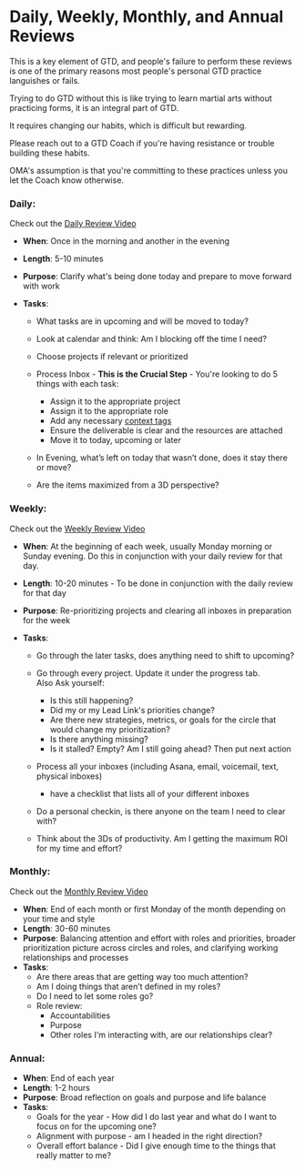 # Daily, Weekly, Monthly, and Annual Reviews

This is a key element of GTD, and people's failure to perform these reviews is one of the primary reasons most people's personal GTD practice languishes or fails.

Trying to do GTD without this is like trying to learn martial arts without practicing forms, it is an integral part of GTD.

It requires changing our habits, which is difficult but rewarding.

Please reach out to a GTD Coach if you're having resistance or trouble building these habits.

OMA's assumption is that you're committing to these practices unless you let the Coach know otherwise.

### Daily:

Check out the [Daily Review Video](https://shereef.wistia.com/medias/nzjxjkj2if)

* **When**: Once in the morning and another in the evening
* **Length**: 5-10 minutes
* **Purpose**: Clarify what's being done today and prepare to move forward with work
* **Tasks**:

  * What tasks are in upcoming and will be moved to today?
  * Look at calendar and think: Am I blocking off the time I need?
  * Choose projects if relevant or prioritized
  * Process Inbox - **This is the Crucial Step** - You're looking to do 5 things with each task:

    * Assign it to the appropriate project
    * Assign it to the appropriate role
    * Add any necessary [context tags](http://guide.learnersguild.org/Operating-Model/GTD/GTD-Asana-Key.html)
    * Ensure the deliverable is clear and the resources are attached
    * Move it to today, upcoming or later

  * In Evening, what’s left on today that wasn’t done, does it stay there or move?

  * Are the items maximized from a 3D perspective?

### Weekly:

Check out the [Weekly Review Video](https://shereef.wistia.com/medias/wvrglv1q83)

* **When**: At the beginning of each week, usually Monday morning or Sunday evening.  Do this in conjunction with your daily review for that day.
* **Length**: 10-20 minutes - To be done in conjunction with the daily review for that day
* **Purpose**: Re-prioritizing projects and clearing all inboxes in preparation for the week
* **Tasks**:

  * Go through the later tasks, does anything need to shift to upcoming?
  * Go through every project. Update it under the progress tab.  
    Also Ask yourself:

    * Is this still happening?
    * Did my or my Lead Link's priorities change?
    * Are there new strategies, metrics, or goals for the circle that would change my prioritization?
    * Is there anything missing?
    * Is it stalled? Empty? Am I still going ahead? Then put next action 

  * Process all your inboxes \(including Asana, email, voicemail, text, physical inboxes\)

    * have a checklist that lists all of your different inboxes

  * Do a personal checkin, is there anyone on the team I need to clear with?

  * Think about the 3Ds of productivity. Am I getting the maximum ROI for my time and effort?

### Monthly:

Check out the [Monthly Review Video](https://shereef.wistia.com/medias/t0qk5ghlgp)

* **When**: End of each month or first Monday of the month depending on your time and style
* **Length**: 30-60 minutes
* **Purpose**: Balancing attention and effort with roles and priorities, broader prioritization picture across circles and roles, and clarifying working relationships and processes
* **Tasks**:
  * Are there areas that are getting way too much attention?
  * Am I doing things that aren’t defined in my roles?
  * Do I need to let some roles go?
  * Role review:
    * Accountabilities
    * Purpose
    * Other roles I'm interacting with, are our relationships clear?

### Annual:

* **When**: End of each year
* **Length**: 1-2 hours
* **Purpose**: Broad reflection on goals and purpose and life balance
* **Tasks**:
  * Goals for the year - How did I do last year and what do I want to focus on for the upcoming one?
  * Alignment with purpose -  am I headed in the right direction?
  * Overall effort balance - Did I give enough time to the things that really matter to me?



